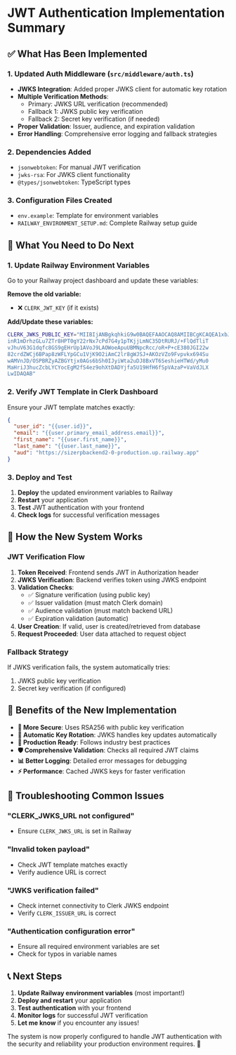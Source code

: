 # JWT Authentication Implementation Summary

## ✅ What Has Been Implemented

### 1. Updated Auth Middleware (`src/middleware/auth.ts`)
- **JWKS Integration**: Added proper JWKS client for automatic key rotation
- **Multiple Verification Methods**: 
  - Primary: JWKS URL verification (recommended)
  - Fallback 1: JWKS public key verification
  - Fallback 2: Secret key verification (if needed)
- **Proper Validation**: Issuer, audience, and expiration validation
- **Error Handling**: Comprehensive error logging and fallback strategies

### 2. Dependencies Added
- `jsonwebtoken`: For manual JWT verification
- `jwks-rsa`: For JWKS client functionality
- `@types/jsonwebtoken`: TypeScript types

### 3. Configuration Files Created
- `env.example`: Template for environment variables
- `RAILWAY_ENVIRONMENT_SETUP.md`: Complete Railway setup guide

## 🔧 What You Need to Do Next

### 1. Update Railway Environment Variables
Go to your Railway project dashboard and update these variables:

**Remove the old variable:**
- ❌ `CLERK_JWT_KEY` (if it exists)

**Add/Update these variables:**
```bash
CLERK_JWKS_PUBLIC_KEY="MIIBIjANBgkqhkiG9w0BAQEFAAOCAQ8AMIIBCgKCAQEA1xbJ4qo8K9XPbX9ibJmJ
inR1mDrhzGLu7ZTr8HPT0gY22rNx7cPd7G4y1pTKjjLmNC35DtRURJ/+FlQdTliT
vJhuV63G1dqfc8GS9gEHrUp1AVoJ9LAOWoeApuUBMNpcRcc/oR+P+cE380JGI22w
82crdZWCj6BPap8zWFLYpGCu1VjK9O2iAmC2lr8gWJSJ+AKOzVZo9Fvpvkx694Su
wAMVnJD/OSPBRZyAZBGYtjx0AGs6bSh0IJyiWta2uDJ8BxVT6SeshieHTWd/yMu0
MaHriJ3hucZcbLYCYocEgM2fS4ez9ohXtDADYjfa5U19HfH6fSpVAzaP+VaVdJLX
LwIDAQAB"
```

### 2. Verify JWT Template in Clerk Dashboard
Ensure your JWT template matches exactly:
```json
{
  "user_id": "{{user.id}}",
  "email": "{{user.primary_email_address.email}}",
  "first_name": "{{user.first_name}}",
  "last_name": "{{user.last_name}}",
  "aud": "https://sizerpbackend2-0-production.up.railway.app"
}
```

### 3. Deploy and Test
1. **Deploy** the updated environment variables to Railway
2. **Restart** your application
3. **Test** JWT authentication with your frontend
4. **Check logs** for successful verification messages

## 🎯 How the New System Works

### JWT Verification Flow
1. **Token Received**: Frontend sends JWT in Authorization header
2. **JWKS Verification**: Backend verifies token using JWKS endpoint
3. **Validation Checks**: 
   - ✅ Signature verification (using public key)
   - ✅ Issuer validation (must match Clerk domain)
   - ✅ Audience validation (must match backend URL)
   - ✅ Expiration validation (automatic)
4. **User Creation**: If valid, user is created/retrieved from database
5. **Request Proceeded**: User data attached to request object

### Fallback Strategy
If JWKS verification fails, the system automatically tries:
1. JWKS public key verification
2. Secret key verification (if configured)

## 🚀 Benefits of the New Implementation

- **🔐 More Secure**: Uses RSA256 with public key verification
- **🔄 Automatic Key Rotation**: JWKS handles key updates automatically
- **📱 Production Ready**: Follows industry best practices
- **🛡️ Comprehensive Validation**: Checks all required JWT claims
- **📊 Better Logging**: Detailed error messages for debugging
- **⚡ Performance**: Cached JWKS keys for faster verification

## 🐛 Troubleshooting Common Issues

### "CLERK_JWKS_URL not configured"
- Ensure `CLERK_JWKS_URL` is set in Railway

### "Invalid token payload"
- Check JWT template matches exactly
- Verify audience URL is correct

### "JWKS verification failed"
- Check internet connectivity to Clerk JWKS endpoint
- Verify `CLERK_ISSUER_URL` is correct

### "Authentication configuration error"
- Ensure all required environment variables are set
- Check for typos in variable names

## 📞 Next Steps

1. **Update Railway environment variables** (most important!)
2. **Deploy and restart** your application
3. **Test authentication** with your frontend
4. **Monitor logs** for successful JWT verification
5. **Let me know** if you encounter any issues!

The system is now properly configured to handle JWT authentication with the security and reliability your production environment requires. 🎉
